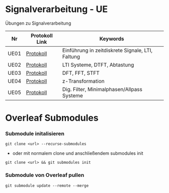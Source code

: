 # Signalverarbeitung - UE

Übungen zu Signalverarbeitung

| Nr | Protokoll Link | Keywords |
| - | - | - |
| UE01 | [Protokoll](UE01/Signalverarbeitung_UE01.pdf) | Einführung in zeitdiskrete Signale, LTI, Faltung |
| UE02 | [Protokoll](UE02/Signalverarbeitung_UE02.pdf) | LTI Systeme, DTFT, Abtastung |
| UE03 | [Protokoll](UE03/Signalverarbeitung_UE03.pdf) | DFT, FFT, STFT |
| UE04 | [Protokoll](UE04/Signalverarbeitung_UE04.pdf) | z-Transformation |
| UE05 | [Protokoll](UE05/Signalverarbeitung_UE05.pdf) | Dig. Filter, Minimalphasen/Allpass Systeme |

# Overleaf Submodules

### Submodule initalisieren

`git clone <url> --recurse-submodules`

- oder mit normalem clone und anschließendem submodules init

`git clone <url> && git submodules init`

### Submodule von Overleaf pullen

`git submodule update --remote --merge`


